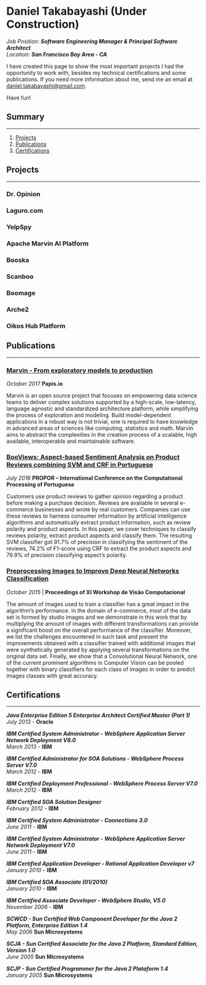# Daniel Takabayashi (Under Construction)
*Job Position:* ***Software Engineering Manager & Principal Software Architect***<br>
*Location:* ***San Francisco Bay Area - CA***


I have created this page to show the most important projects I had the opportunity to work with, besides my technical certifications and some publications. If you need more information about me, send me an email at <daniel.takabayashi@gmail.com>.

Have fun!


## Summary
***
1. [Projects](#projects)
2. [Publications](#publications)
3. [Certifications](#certifications)


## Projects
***
### Dr. Opinion

### Laguro.com

### YelpSpy

### Apache Marvin AI Platform

### Booska

### Scanboo

### Boomage

### Arche2

### Oikos Hub Platform


## Publications
***
### [Marvin - From exploratory models to production](https://raw.githubusercontent.com/marvin-ai/marvin-paper/master/from-exploratory-models-to-productions/marvin_paper.pdf)
*October 2017* **Papis.io**

Marvin is an open source project that focuses on empowering data science teams to deliver complex solutions supported by a high-scale, low-latency, language agnostic and standardized architecture platform, while simplifying the process of exploration and modeling. Build model-dependent applications in a robust way is not trivial, one is required to have knowledge in advanced areas of sciences like computing, statistics and math. Marvin aims to abstract the complexities in the creation process of a scalable, high available, interoperable and maintainable software.

### [BooViews: Aspect-based Sentiment Analysis on Product Reviews combining SVM and CRF in Portuguese](http://propor2016.di.fc.ul.pt/wp-content/uploads/2016/07/GuilhermeNobrePROPORSRW2016.pdf)
*July 2016* **PROPOR – International Conference on the Computational Processing of Portuguese**

Customers use product reviews to gather opinion regarding a product before making a purchase decision. Reviews are available in several e-commerce businesses and wrote by real customers. Companies can use these reviews to harness consumer information by artificial intelligence algorithms and automatically extract product information, such as review polarity and product aspects. In this paper, we cover techniques to classify reviews polarity, extract product aspects and classify them. The resulting SVM classifier got 91.7% of precision in classifying the sentiment of the reviews, 74.2% of F1-score using CRF to extract the product aspects and 79.9% of precision classifying aspect’s polarity.

### [Preprocessing Images to Improve Deep Neural Networks Classification](http://propor2016.di.fc.ul.pt/wp-content/uploads/2016/07/GuilhermeNobrePROPORSRW2016.pdf)
*October 2015* | **Proceedings of XI Workshop de Visão Computacional**

The amount of images used to train a classifier has a great impact in the algorithm’s performance. In the domain of e-commerce, most of the data set is formed by studio images and we demonstrate in this work that by multiplying the amount of images with different transformations can provide a significant boost on the overall performance of the classifier. Moreover, we list the challenges encountered in such task and present the improvements obtained with a classifier trained with additional images that were synthetically generated by applying several transformations on the original data set. Finally, we show that a Convolutional Neural Network, one of the current prominent algorithms in Computer Vision can be pooled together with binary classifiers for each class of images in order to predict images classes with great accuracy.


## Certifications
***
***Java Enterprise Edition 5 Enterprise Architect Certified Master (Part 1)***<br>
*July 2013* - **Oracle**

***IBM Certified System Administrator - WebSphere Application Server Network Deployment V8.0***<br>
*March 2013* - **IBM**

***IBM Certified Administrator for SOA Solutions - WebSphere Process Server V7.0***<br>
*March 2012* - **IBM**

***IBM Certified Deployment Professional - WebSphere Process Server V7.0***<br>
*March 2012* - **IBM**

***IBM Certified SOA Solution Designer***<br>
*February 2012* - **IBM**

***IBM Certified System Administrator - Connections 3.0***<br>
*June 2011* - **IBM**

***IBM Certified System Administrator - WebSphere Application Server Network Deployment V7.0***<br>
*June 2011* - **IBM**

***IBM Certified Application Developer - Rational Application Developer v7***<br>
*January 2010* - **IBM**

***IBM Certified SOA Associate (01/2010)***<br>
*January 2010* - **IBM**

***IBM Certified Associate Developer - WebSphere Studio, V5.0***<br>
*November 2006* - **IBM**

***SCWCD - Sun Certified Web Component Developer for the Java 2 Platform, Enterprise Edition 1.4***<br>
*May 2006* **Sun Microsystems**

***SCJA - Sun Certified Associate for the Java 2 Platform, Standard Edition, Version 1.0***<br>
*June 2005* **Sun Microsystems**

***SCJP - Sun Certified Programmer for the Java 2 Plataform 1.4***<br>
*January 2005* **Sun Microsystems**
